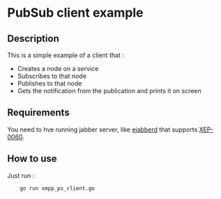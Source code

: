 # PubSub client example

## Description
This is a simple example of a client that :
* Creates a node on a service
* Subscribes to that node
* Publishes to that node
* Gets the notification from the publication and prints it on screen

## Requirements
You need to hve running jabber server, like [ejabberd](https://www.ejabberd.im/) that supports [XEP-0060](https://xmpp.org/extensions/xep-0060.html).

## How to use
Just run : 
```
    go run xmpp_ps_client.go
```
